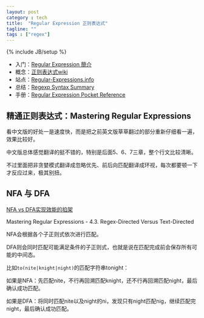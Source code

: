 ```yaml
---
layout: post
category : tech
title:  "Regular Expression 正则表达式"
tagline: ""
tags : ["regex"] 
---
```

{% include JB/setup %}

- 入门：[Regular Expression 簡介](http://phi.sinica.edu.tw/aspac/reports/94/94019/)
- 概念：[正则表达式wiki](http://zh.wikipedia.org/w/index.php?title=%E6%AD%A3%E5%88%99%E8%A1%A8%E8%BE%BE%E5%BC%8F&variant=zh-hans)
- 站点：[Regular-Expressions.info](http://www.regular-expressions.info/)
- 总结：[Regexp Syntax Summary](http://www.greenend.org.uk/rjk/2002/06/regexp.html)
- 手册：[Regular Expression Pocket Reference](http://oreilly.com/catalog/9780596004156/)

## 精通正则表达式：Mastering Regular Expressions

看中文版的好处一是速度快，而是把之前英文版草草翻过的部分重新仔细看一遍，效果比较好。

中文版总体感觉翻译的挺不错的，特别是后面5、6、7三章，整个行文比较清晰。

不过里面把非贪婪模式翻译成忽略优先、前后向匹配翻译成环视，每次都要顿一下才反应过来，极其别扭。  


## NFA 与 DFA 

[NFA vs DFA实现效能的掐架](http://www.perlmonks.org/?node_id=597262)

Mastering Regular Expressions - 4.3. Regex-Directed Versus Text-Directed

NFA会根据各个子正则式依次进行匹配。

DFA则会同时匹配可能满足条件的子正则式，也就是说在匹配完成前会保存所有可能的中间态。

比如``to(nite|knight|night)``的匹配字符串tonight：

如果是NFA：先匹配nite，不行再回溯匹配knight，还不行再回溯匹配night，最后确认成功匹配。

如果是DFA：将同时匹配nite以及night的ni，发现只有night匹配nig，继续匹配完night，最后确认成功匹配。
